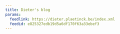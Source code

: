 ```yaml
---
title: Dieter's blog
params:
  feedlink: https://dieter.plaetinck.be/index.xml
  feedid: e825327edb19d5a6df170f63a33ebef3
---
```

